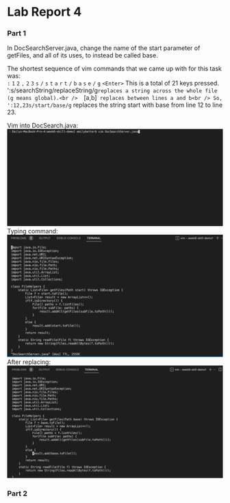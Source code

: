 # Lab Report 4
### Part 1
In DocSearchServer.java, change the name of the start parameter of getFiles, and all of its uses, to instead be called base.

The shortest sequence of vim commands that we came up with for this task was:  
`:` `1` `2` `,` `2` `3` `s` `/` `s` `t` `a` `r` `t` `/` `b` `a` `s` `e` `/` `g` `<Enter>`
This is a total of 21 keys pressed.<br />
':s/searchString/replaceString/g` replaces a string across the whole file (g means global).<br />  
`[a,b]` replaces between lines a and b<br />
So, ':12,23s/start/base/g` replaces the string start with base from line 12 to line 23.  <br />

Vim into DocSearch.java:
![Image](vim_docsearch.png)
Typing command:
![Image](type_command.png)
After replacing:
![Image](after_enter.png)

### Part 2


